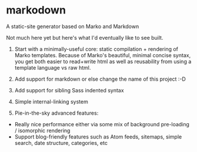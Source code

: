 # markodown
A static-site generator based on Marko and Markdown

Not much here yet but here's what I'd eventually like to see built.

1. Start with a minimally-useful core: static compilation + rendering of Marko templates.  Because of Marko's beautiful, minimal concise syntax, you get both easier to read+write html as well as reusability from using a template language vs raw html.

2. Add support for markdown or else change the name of this project :-D

3. Add support for sibling Sass indented syntax

4. Simple internal-linking system

5. Pie-in-the-sky advanced features:
- Really nice performance either via some mix of background pre-loading / isomorphic rendering
- Support blog-friendly features such as Atom feeds, sitemaps, simple search, date structure, categories, etc
